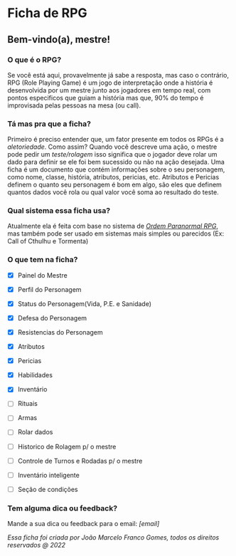 # Ficha de RPG 
## Bem-vindo(a), mestre!

### O que é o RPG?
Se você está aqui, provavelmente já sabe a resposta, mas caso o contrário, RPG (Role Playing Game) é um jogo de interpretação onde a história é desenvolvida por um mestre junto aos jogadores em tempo real, com pontos especificos que guiam a história mas que, 90% do tempo é improvisada pelas pessoas na mesa (ou call). 

### Tá mas pra que a ficha?
Primeiro é preciso entender que, um fator presente em todos os RPGs é a *_aletoriedade_*. Como assim? Quando você descreve uma ação, o mestre pode pedir um *_teste/rolagem_* isso significa que o jogador deve rolar um dado para definir se ele foi bem sucessido ou não na ação desejada.
Uma ficha é um documento que contém informações sobre o seu personagem, como nome, classe, história, atributos, pericias, etc. Atributos e Pericias definem o quanto seu personagem é bom em algo, são eles que definem quantos dados você rola ou qual valor você soma ao resultado do teste.

### Qual sistema essa ficha usa?
Atualmente ela é feita com base no sistema de [*Ordem Paranormal RPG*](https://ordemparanormal.com.br/), mas também pode ser usado em sistemas mais simples ou parecidos (Ex: Call of Cthulhu e Tormenta) 

### O que tem na ficha?
- [x] Painel do Mestre
- [x] Perfil do Personagem
- [x] Status do Personagem(Vida, P.E. e Sanidade)
- [x] Defesa do Personagem
- [x] Resistencias do Personagem
- [x] Atributos
- [x] Pericias
- [x] Habilidades
- [x] Inventário
- [ ] Rituais
- [ ] Armas
- [ ] Rolar dados
- [ ] Historico de Rolagem p/ o mestre
- [ ] Controle de Turnos e Rodadas p/ o mestre
- [ ] Inventário inteligente
- [ ] Seção de condições


### Tem alguma dica ou feedback?
Mande a sua dica ou feedback para o email: _[email]_


_Essa ficha foi criada por João Marcelo Franco Gomes, todos os direitos reservados @ 2022_
